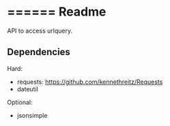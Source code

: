 ======
Readme
======

API to access urlquery.

Dependencies
------------

Hard:

* requests: https://github.com/kennethreitz/Requests
* dateutil

Optional:

* jsonsimple
